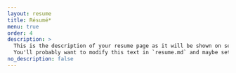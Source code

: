```yaml
---
layout: resume
title: Résumé*
menu: true
order: 4
description: >
  This is the description of your resume page as it will be shown on search engines.
  You'll probably want to modify this text in `resume.md` and maybe set `no_description` to `false`.
no_description: false
---
```

